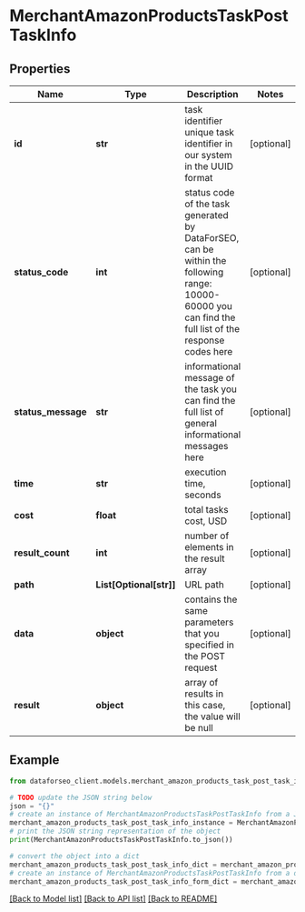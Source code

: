 # MerchantAmazonProductsTaskPostTaskInfo


## Properties

Name | Type | Description | Notes
------------ | ------------- | ------------- | -------------
**id** | **str** | task identifier unique task identifier in our system in the UUID format | [optional] 
**status_code** | **int** | status code of the task generated by DataForSEO, can be within the following range: 10000-60000 you can find the full list of the response codes here | [optional] 
**status_message** | **str** | informational message of the task you can find the full list of general informational messages here | [optional] 
**time** | **str** | execution time, seconds | [optional] 
**cost** | **float** | total tasks cost, USD | [optional] 
**result_count** | **int** | number of elements in the result array | [optional] 
**path** | **List[Optional[str]]** | URL path | [optional] 
**data** | **object** | contains the same parameters that you specified in the POST request | [optional] 
**result** | **object** | array of results in this case, the value will be null | [optional] 

## Example

```python
from dataforseo_client.models.merchant_amazon_products_task_post_task_info import MerchantAmazonProductsTaskPostTaskInfo

# TODO update the JSON string below
json = "{}"
# create an instance of MerchantAmazonProductsTaskPostTaskInfo from a JSON string
merchant_amazon_products_task_post_task_info_instance = MerchantAmazonProductsTaskPostTaskInfo.from_json(json)
# print the JSON string representation of the object
print(MerchantAmazonProductsTaskPostTaskInfo.to_json())

# convert the object into a dict
merchant_amazon_products_task_post_task_info_dict = merchant_amazon_products_task_post_task_info_instance.to_dict()
# create an instance of MerchantAmazonProductsTaskPostTaskInfo from a dict
merchant_amazon_products_task_post_task_info_form_dict = merchant_amazon_products_task_post_task_info.from_dict(merchant_amazon_products_task_post_task_info_dict)
```
[[Back to Model list]](../README.md#documentation-for-models) [[Back to API list]](../README.md#documentation-for-api-endpoints) [[Back to README]](../README.md)


